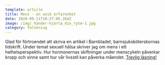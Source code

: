 ```yaml
---
template: article
title: Mens - en unik erfarenhet
date: 2020-09-11T10:27:05.264Z
image: /img/_händer-hjärta_din_rytm-1.jpg
category: forskning
---
```

Glad för förtroendet att skriva en artikel i Barnbladet, barnsjuksköterskornas tidskrift. Under temat sexuell hälsa skriver jag om mens i ett helhetsperspektiv. Hur hormonernas skiftningar under menscykeln påverkar kropp och sinne samt hur vår livsstil kan påverka måendet. [Trevlig läsning!](https://documentcloud.adobe.com/link/review?uri=urn:aaid:scds:US:d38f64a8-69c1-4d77-9887-71b2f9012ce0)